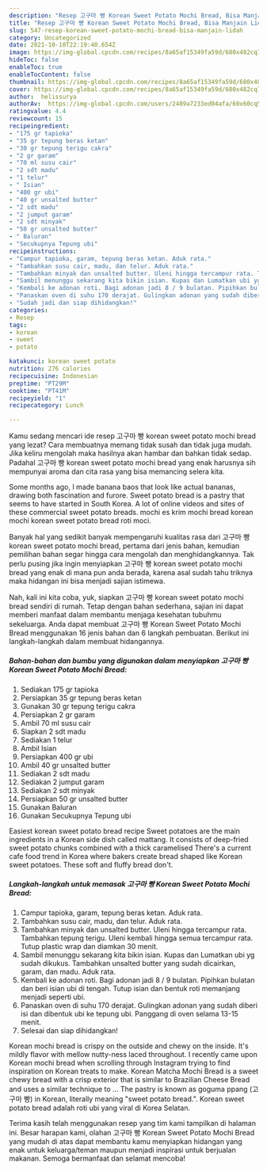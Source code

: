 ```yaml
---
description: "Resep 고구마 빵 Korean Sweet Potato Mochi Bread, Bisa Manjain Lidah"
title: "Resep 고구마 빵 Korean Sweet Potato Mochi Bread, Bisa Manjain Lidah"
slug: 547-resep-korean-sweet-potato-mochi-bread-bisa-manjain-lidah
category: Uncategorized
date: 2021-10-10T22:19:40.654Z
image: https://img-global.cpcdn.com/recipes/8a65af15349fa59d/680x482cq70/고구마-빵-korean-sweet-potato-mochi-bread-foto-resep-utama.jpg
hideToc: false
enableToc: true
enableTocContent: false
thumbnail: https://img-global.cpcdn.com/recipes/8a65af15349fa59d/680x482cq70/고구마-빵-korean-sweet-potato-mochi-bread-foto-resep-utama.jpg
cover: https://img-global.cpcdn.com/recipes/8a65af15349fa59d/680x482cq70/고구마-빵-korean-sweet-potato-mochi-bread-foto-resep-utama.jpg
author:  helissurya
authorAv:  https://img-global.cpcdn.com/users/2489a7233ed04afa/60x60cq50/avatar.jpg
ratingvalue: 4.4
reviewcount: 15
recipeingredient:
- "175 gr tapioka"
- "35 gr tepung beras ketan"
- "30 gr tepung terigu cakra"
- "2 gr garam"
- "70 ml susu cair"
- "2 sdt madu"
- "1 telur"
- " Isian"
- "400 gr ubi"
- "40 gr unsalted butter"
- "2 sdt madu"
- "2 jumput garam"
- "2 sdt minyak"
- "50 gr unsalted butter"
- " Baluran"
- "Secukupnya Tepung ubi"
recipeinstructions:
- "Campur tapioka, garam, tepung beras ketan. Aduk rata."
- "Tambahkan susu cair, madu, dan telur. Aduk rata."
- "Tambahkan minyak dan unsalted butter. Uleni hingga tercampur rata. Tambahkan tepung terigu. Uleni kembali hingga semua tercampur rata. Tutup plastic wrap dan diamkan 30 menit."
- "Sambil menunggu sekarang kita bikin isian. Kupas dan Lumatkan ubi yg sudah dikukus. Tambahkan unsalted butter yang sudah dicairkan, garam, dan madu. Aduk rata."
- "Kembali ke adonan roti. Bagi adonan jadi 8 / 9 bulatan. Pipihkan bulatan dan beri isian ubi di tengah. Tutup isian dan bentuk roti memanjang menjadi seperti ubi."
- "Panaskan oven di suhu 170 derajat. Gulingkan adonan yang sudah diberi isi dan dibentuk ubi ke tepung ubi. Panggang di oven selama 13-15 menit."
- "Sudah jadi dan siap dihidangkan!"
categories:
- Resep
tags:
- korean
- sweet
- potato

katakunci: korean sweet potato 
nutrition: 276 calories
recipecuisine: Indonesian
preptime: "PT29M"
cooktime: "PT41M"
recipeyield: "1"
recipecategory: Lunch

---
```



Kamu sedang mencari ide resep 고구마 빵 korean sweet potato mochi bread yang lezat? Cara membuatnya memang tidak susah dan tidak juga mudah. Jika keliru mengolah maka hasilnya akan hambar dan bahkan tidak sedap. Padahal 고구마 빵 korean sweet potato mochi bread yang enak harusnya sih mempunyai aroma dan cita rasa yang bisa memancing selera kita.


Some months ago, I made banana baos that look like actual bananas, drawing both fascination and furore. Sweet potato bread is a pastry that seems to have started in South Korea. A lot of online videos and sites of these commercial sweet potato breads. mochi es krim mochi bread korean mochi korean sweet potato bread roti moci.

Banyak hal yang sedikit banyak mempengaruhi kualitas rasa dari 고구마 빵 korean sweet potato mochi bread, pertama dari jenis bahan, kemudian pemilihan bahan segar hingga cara mengolah dan menghidangkannya. Tak perlu pusing jika ingin menyiapkan 고구마 빵 korean sweet potato mochi bread yang enak di mana pun anda berada, karena asal sudah tahu triknya maka hidangan ini bisa menjadi sajian istimewa.


Nah, kali ini kita coba, yuk, siapkan 고구마 빵 korean sweet potato mochi bread sendiri di rumah. Tetap dengan bahan sederhana, sajian ini dapat memberi manfaat dalam membantu menjaga kesehatan tubuhmu sekeluarga. Anda dapat membuat 고구마 빵 Korean Sweet Potato Mochi Bread menggunakan 16 jenis bahan dan 6 langkah pembuatan. Berikut ini langkah-langkah dalam membuat hidangannya.

<!--inarticleads1-->

##### Bahan-bahan dan bumbu yang digunakan dalam menyiapkan 고구마 빵 Korean Sweet Potato Mochi Bread:

1. Sediakan 175 gr tapioka
1. Persiapkan 35 gr tepung beras ketan
1. Gunakan 30 gr tepung terigu cakra
1. Persiapkan 2 gr garam
1. Ambil 70 ml susu cair
1. Siapkan 2 sdt madu
1. Sediakan 1 telur
1. Ambil  Isian
1. Persiapkan 400 gr ubi
1. Ambil 40 gr unsalted butter
1. Sediakan 2 sdt madu
1. Sediakan 2 jumput garam
1. Sediakan 2 sdt minyak
1. Persiapkan 50 gr unsalted butter
1. Gunakan  Baluran
1. Gunakan Secukupnya Tepung ubi


Easiest korean sweet potato bread recipe Sweet potatoes are the main ingredients in a Korean side dish called mattang. It consists of deep-fried sweet potato chunks combined with a thick caramelised There&#39;s a current cafe food trend in Korea where bakers create bread shaped like Korean sweet potatoes. These soft and fluffy bread don&#39;t. 

<!--inarticleads2-->

##### Langkah-langkah untuk memasak 고구마 빵 Korean Sweet Potato Mochi Bread:

1. Campur tapioka, garam, tepung beras ketan. Aduk rata.
1. Tambahkan susu cair, madu, dan telur. Aduk rata.
1. Tambahkan minyak dan unsalted butter. Uleni hingga tercampur rata. Tambahkan tepung terigu. Uleni kembali hingga semua tercampur rata. Tutup plastic wrap dan diamkan 30 menit.
1. Sambil menunggu sekarang kita bikin isian. Kupas dan Lumatkan ubi yg sudah dikukus. Tambahkan unsalted butter yang sudah dicairkan, garam, dan madu. Aduk rata.
1. Kembali ke adonan roti. Bagi adonan jadi 8 / 9 bulatan. Pipihkan bulatan dan beri isian ubi di tengah. Tutup isian dan bentuk roti memanjang menjadi seperti ubi.
1. Panaskan oven di suhu 170 derajat. Gulingkan adonan yang sudah diberi isi dan dibentuk ubi ke tepung ubi. Panggang di oven selama 13-15 menit.
1. Selesai dan siap dihidangkan!

Korean mochi bread is crispy on the outside and chewy on the inside. It&#39;s mildly flavor with mellow nutty-ness laced throughout. I recently came upon Korean mochi bread when scrolling through Instagram trying to find inspiration on Korean treats to make. Korean Matcha Mochi Bread is a sweet chewy bread with a crisp exterior that is similar to Brazilian Cheese Bread and uses a similar technique to … The pastry is known as goguma ppang (고구마 빵) in Korean, literally meaning &#34;sweet potato bread.&#34;. Korean sweet potato bread adalah roti ubi yang viral di Korea Selatan. 

Terima kasih telah menggunakan resep yang tim kami tampilkan di halaman ini. Besar harapan kami, olahan 고구마 빵 Korean Sweet Potato Mochi Bread yang mudah di atas dapat membantu kamu menyiapkan hidangan yang enak untuk keluarga/teman maupun menjadi inspirasi untuk berjualan makanan. Semoga bermanfaat dan selamat mencoba!
